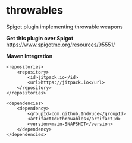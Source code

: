 # throwables
Spigot plugin implementing throwable weapons

**Get this plugin over Spigot**\
https://www.spigotmc.org/resources/95551/

**Maven Integration**
```
<repositories>
	<repository>
		<id>jitpack.io</id>
		<url>https://jitpack.io</url>
	</repository>
</repositories>

<dependencies>
	<dependency>
		<groupId>com.github.Indyuce</groupId>
		<artifactId>throwables</artifactId>
		<version>main-SNAPSHOT</version>
	</dependency>
</dependencies>
```
